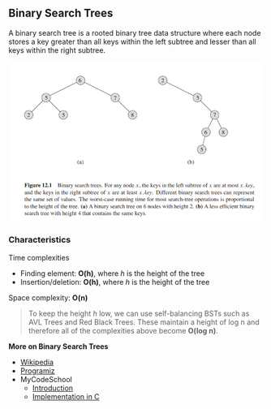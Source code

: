 ## Binary Search Trees
A binary search tree is a rooted binary tree data structure where each node stores
a key greater than all keys within the left subtree and lesser than all keys
within the right subtree.

![Source: Introduction to Algorithms](media/binary_search_trees.png)

### Characteristics
Time complexities
* Finding element: **O(h)**, where _h_ is the height of the tree
* Insertion/deletion: **O(h)**, where _h_ is the height of the tree

Space complexity: **O(n)**

> To keep the height _h_ low, we can use self-balancing BSTs such as AVL Trees
> and Red Black Trees. These maintain a height of log n and therefore all of the 
> complexities above become **O(log n)**.

**More on Binary Search Trees**
* [Wikipedia](https://en.wikipedia.org/wiki/Binary_search_tree)
* [Programiz](https://www.programiz.com/dsa/binary-search-tree)
* MyCodeSchool
  * [Introduction](https://youtu.be/pYT9F8_LFTM)
  * [Implementation in C](https://youtu.be/COZK7NATh4k)
